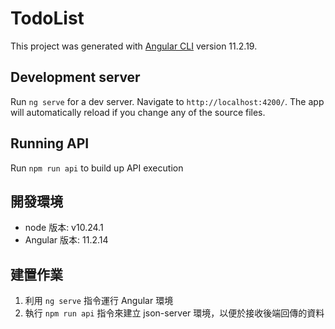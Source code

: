 # TodoList

This project was generated with [Angular CLI](https://github.com/angular/angular-cli) version 11.2.19.

## Development server

Run `ng serve` for a dev server. Navigate to `http://localhost:4200/`. The app will automatically reload if you change any of the source files.

## Running API

Run `npm run api` to build up API execution

## 開發環境

- node 版本: v10.24.1
- Angular 版本: 11.2.14

## 建置作業

1. 利用 `ng serve` 指令運行 Angular 環境
2. 執行 `npm run api` 指令來建立 json-server 環境，以便於接收後端回傳的資料
